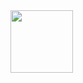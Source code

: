 <img src="https://github.com/johnnyjana730/MVIN/blob/master/case_st/amazon-book_20core/uo_k_case_st.PNG" width="100" height="100">
